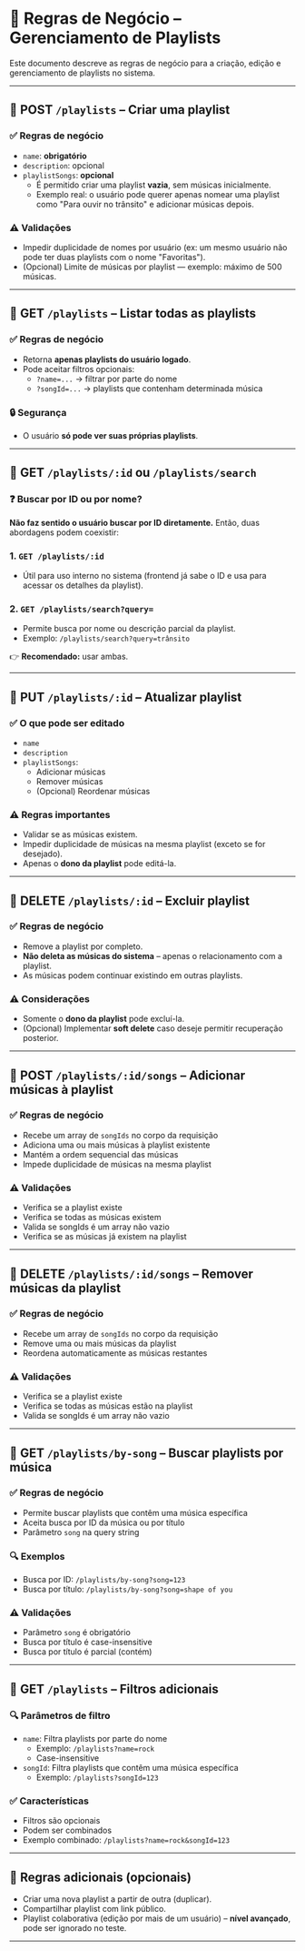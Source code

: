 # 🎵 Regras de Negócio – Gerenciamento de Playlists

Este documento descreve as regras de negócio para a criação, edição e gerenciamento de playlists no sistema.

---

## 📌 POST `/playlists` – Criar uma playlist

### ✅ Regras de negócio
- `name`: **obrigatório**
- `description`: opcional
- `playlistSongs`: **opcional**
  - É permitido criar uma playlist **vazia**, sem músicas inicialmente.
  - Exemplo real: o usuário pode querer apenas nomear uma playlist como "Para ouvir no trânsito" e adicionar músicas depois.

### ⚠️ Validações
- Impedir duplicidade de nomes por usuário (ex: um mesmo usuário não pode ter duas playlists com o nome "Favoritas").
- (Opcional) Limite de músicas por playlist — exemplo: máximo de 500 músicas.

---

## 📌 GET `/playlists` – Listar todas as playlists

### ✅ Regras de negócio
- Retorna **apenas playlists do usuário logado**.
- Pode aceitar filtros opcionais:
  - `?name=...` → filtrar por parte do nome
  - `?songId=...` → playlists que contenham determinada música

### 🔒 Segurança
- O usuário **só pode ver suas próprias playlists**.

---

## 📌 GET `/playlists/:id` ou `/playlists/search`

### ❓ Buscar por ID ou por nome?

**Não faz sentido o usuário buscar por ID diretamente.** Então, duas abordagens podem coexistir:

### 1. `GET /playlists/:id`
- Útil para uso interno no sistema (frontend já sabe o ID e usa para acessar os detalhes da playlist).

### 2. `GET /playlists/search?query=`
- Permite busca por nome ou descrição parcial da playlist.
- Exemplo: `/playlists/search?query=trânsito`

👉 **Recomendado:** usar ambas.

---

## 📌 PUT `/playlists/:id` – Atualizar playlist

### ✅ O que pode ser editado
- `name`
- `description`
- `playlistSongs`:
  - Adicionar músicas
  - Remover músicas
  - (Opcional) Reordenar músicas

### ⚠️ Regras importantes
- Validar se as músicas existem.
- Impedir duplicidade de músicas na mesma playlist (exceto se for desejado).
- Apenas o **dono da playlist** pode editá-la.

---

## 📌 DELETE `/playlists/:id` – Excluir playlist

### ✅ Regras de negócio
- Remove a playlist por completo.
- **Não deleta as músicas do sistema** – apenas o relacionamento com a playlist.
- As músicas podem continuar existindo em outras playlists.

### ⚠️ Considerações
- Somente o **dono da playlist** pode excluí-la.
- (Opcional) Implementar **soft delete** caso deseje permitir recuperação posterior.

---

## 📌 POST `/playlists/:id/songs` – Adicionar músicas à playlist

### ✅ Regras de negócio
- Recebe um array de `songIds` no corpo da requisição
- Adiciona uma ou mais músicas à playlist existente
- Mantém a ordem sequencial das músicas
- Impede duplicidade de músicas na mesma playlist

### ⚠️ Validações
- Verifica se a playlist existe
- Verifica se todas as músicas existem
- Valida se songIds é um array não vazio
- Verifica se as músicas já existem na playlist

---

## 📌 DELETE `/playlists/:id/songs` – Remover músicas da playlist

### ✅ Regras de negócio
- Recebe um array de `songIds` no corpo da requisição
- Remove uma ou mais músicas da playlist
- Reordena automaticamente as músicas restantes

### ⚠️ Validações
- Verifica se a playlist existe
- Verifica se todas as músicas estão na playlist
- Valida se songIds é um array não vazio

---

## 📌 GET `/playlists/by-song` – Buscar playlists por música

### ✅ Regras de negócio
- Permite buscar playlists que contêm uma música específica
- Aceita busca por ID da música ou por título
- Parâmetro `song` na query string

### 🔍 Exemplos
- Busca por ID: `/playlists/by-song?song=123`
- Busca por título: `/playlists/by-song?song=shape of you`

### ⚠️ Validações
- Parâmetro `song` é obrigatório
- Busca por título é case-insensitive
- Busca por título é parcial (contém)

---

## 📌 GET `/playlists` – Filtros adicionais

### 🔍 Parâmetros de filtro
- `name`: Filtra playlists por parte do nome
  - Exemplo: `/playlists?name=rock`
  - Case-insensitive
- `songId`: Filtra playlists que contêm uma música específica
  - Exemplo: `/playlists?songId=123`

### ✅ Características
- Filtros são opcionais
- Podem ser combinados
- Exemplo combinado: `/playlists?name=rock&songId=123`

---

## 🎁 Regras adicionais (opcionais)

- Criar uma nova playlist a partir de outra (duplicar).
- Compartilhar playlist com link público.
- Playlist colaborativa (edição por mais de um usuário) – **nível avançado**, pode ser ignorado no teste.

---
